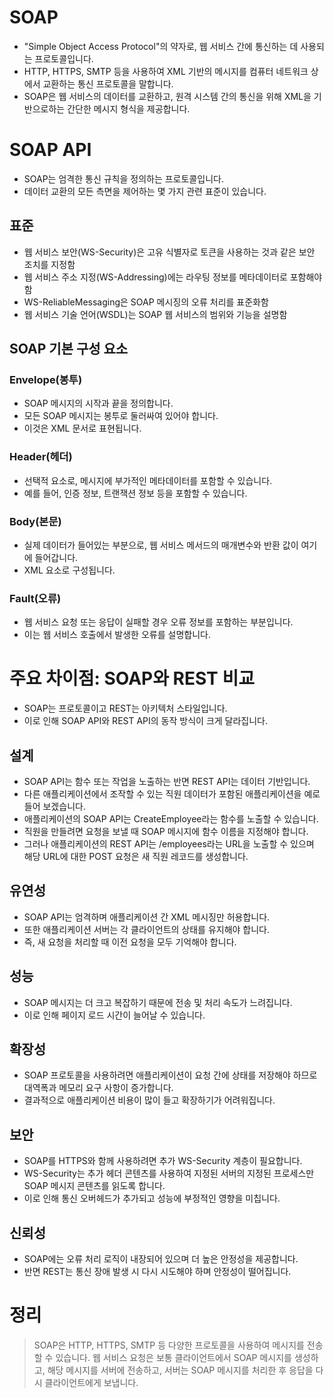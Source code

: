 
# SOAP
- "Simple Object Access Protocol"의 약자로, 웹 서비스 간에 통신하는 데 사용되는 프로토콜입니다.
- HTTP, HTTPS, SMTP 등을 사용하여 XML 기반의 메시지를 컴퓨터 네트워크 상에서 교환하는 통신 프로토콜을 말합니다.
- SOAP은 웹 서비스의 데이터를 교환하고, 원격 시스템 간의 통신을 위해 XML을 기반으로하는 간단한 메시지 형식을 제공합니다.


# SOAP API
- SOAP는 엄격한 통신 규칙을 정의하는 프로토콜입니다.
- 데이터 교환의 모든 측면을 제어하는 몇 가지 관련 표준이 있습니다. 

## 표준
- 웹 서비스 보안(WS-Security)은 고유 식별자로 토큰을 사용하는 것과 같은 보안 조치를 지정함
- 웹 서비스 주소 지정(WS-Addressing)에는 라우팅 정보를 메타데이터로 포함해야 함
- WS-ReliableMessaging은 SOAP 메시징의 오류 처리를 표준화함
- 웹 서비스 기술 언어(WSDL)는 SOAP 웹 서비스의 범위와 기능을 설명함


## SOAP 기본 구성 요소
### Envelope(봉투)
- SOAP 메시지의 시작과 끝을 정의합니다. 
- 모든 SOAP 메시지는 봉투로 둘러싸여 있어야 합니다.
- 이것은 XML 문서로 표현됩니다.

### Header(헤더)
- 선택적 요소로, 메시지에 부가적인 메타데이터를 포함할 수 있습니다. 
- 예를 들어, 인증 정보, 트랜잭션 정보 등을 포함할 수 있습니다.


### Body(본문)
- 실제 데이터가 들어있는 부분으로, 웹 서비스 메서드의 매개변수와 반환 값이 여기에 들어갑니다. 
- XML 요소로 구성됩니다.

### Fault(오류)
- 웹 서비스 요청 또는 응답이 실패할 경우 오류 정보를 포함하는 부분입니다. 
- 이는 웹 서비스 호출에서 발생한 오류를 설명합니다.


# 주요 차이점: SOAP와 REST 비교
- SOAP는 프로토콜이고 REST는 아키텍처 스타일입니다.
- 이로 인해 SOAP API와 REST API의 동작 방식이 크게 달라집니다.

## 설계
- SOAP API는 함수 또는 작업을 노출하는 반면 REST API는 데이터 기반입니다. 
- 다른 애플리케이션에서 조작할 수 있는 직원 데이터가 포함된 애플리케이션을 예로 들어 보겠습니다. 
- 애플리케이션의 SOAP API는 CreateEmployee라는 함수를 노출할 수 있습니다. 
- 직원을 만들려면 요청을 보낼 때 SOAP 메시지에 함수 이름을 지정해야 합니다.
- 그러나 애플리케이션의 REST API는 /employees라는 URL을 노출할 수 있으며 해당 URL에 대한 POST 요청은 새 직원 레코드를 생성합니다.

## 유연성
- SOAP API는 엄격하며 애플리케이션 간 XML 메시징만 허용합니다.
- 또한 애플리케이션 서버는 각 클라이언트의 상태를 유지해야 합니다.
- 즉, 새 요청을 처리할 때 이전 요청을 모두 기억해야 합니다.

## 성능
- SOAP 메시지는 더 크고 복잡하기 때문에 전송 및 처리 속도가 느려집니다.
- 이로 인해 페이지 로드 시간이 늘어날 수 있습니다.

## 확장성
- SOAP 프로토콜을 사용하려면 애플리케이션이 요청 간에 상태를 저장해야 하므로 대역폭과 메모리 요구 사항이 증가합니다. 
- 결과적으로 애플리케이션 비용이 많이 들고 확장하기가 어려워집니다.

## 보안
- SOAP를 HTTPS와 함께 사용하려면 추가 WS-Security 계층이 필요합니다.
- WS-Security는 추가 헤더 콘텐츠를 사용하여 지정된 서버의 지정된 프로세스만 SOAP 메시지 콘텐츠를 읽도록 합니다. 
- 이로 인해 통신 오버헤드가 추가되고 성능에 부정적인 영향을 미칩니다.

## 신뢰성
- SOAP에는 오류 처리 로직이 내장되어 있으며 더 높은 안정성을 제공합니다. 
- 반면 REST는 통신 장애 발생 시 다시 시도해야 하며 안정성이 떨어집니다.



# 정리
> SOAP은 HTTP, HTTPS, SMTP 등 다양한 프로토콜을 사용하여 메시지를 전송할 수 있습니다. 웹 서비스 요청은 보통 클라이언트에서 SOAP 메시지를 생성하고, 해당 메시지를 서버에 전송하고, 서버는 SOAP 메시지를 처리한 후 응답을 다시 클라이언트에게 보냅니다.